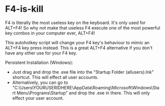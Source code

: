 # F4-is-kill
F4 is literally the most useless key on the keyboard. It's only used for ALT+F4! So why not make that useless F4 execute one of the most powerful key combos in your computer ever, ALT+F4!

This autohotkey script will change your F4 key's behaviour to mimic an ALT+F4 key press instead. This is a great ALT+F4 alternative if you don't have any other use for your F4 key.

Persistent Installation (Windows):
- Just drag and drop the .exe file into the "Startup Folder (allusers).lnk" shortcut. This will effect all user accounts.
- Alternatively, you can go to "C:\Users\YOURUSERIDHERE\AppData\Roaming\Microsoft\Windows\Start Menu\Programs\Startup" and drop the .exe in there. This will only effect your user account.
